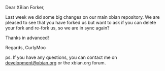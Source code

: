 Dear XBian Forker,

Last week we did some big changes on our main xbian repository. We are pleased to see that you have forked us but want to ask if you can delete your fork and re-fork us, so we are in sync again?

Thanks in advanced!

Regards,
CurlyMoo

ps. If you have any questions, you can contact me on development@xbian.org or the xbian.org forum.
